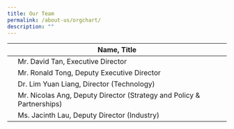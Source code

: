 ```yaml
---
title: Our Team
permalink: /about-us/orgchart/
description: ""
---
```

|  | Name, Title ||
| -------- | -------- | -------- |
||Mr. David Tan, Executive Director|
||Mr. Ronald Tong, Deputy Executive Director|
||Dr. Lim Yuan Liang, Director (Technology)|
||Mr. Nicolas Ang, Deputy Director (Strategy and Policy & Partnerships)|
||Ms. Jacinth Lau, Deputy Director (Industry)|